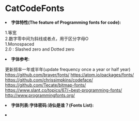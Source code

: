 # CatCodeFonts

<b><li>字体特性(The feature of Programming fonts for code):</b><br>

1.等宽<br>
2.数字零中间为斜线或者点，用于区分字母O<br>
1.Monospaced<br>
2.0 : Slashed zero and Dotted zero<br>

<b><li>字体参考:</b><br>

更新频率一年或半年(update frequency once a year or half year)<br>
https://github.com/braver/fonts/ https://atom.io/packages/fonts/ <br>
https://github.com/chrissimpkins/codeface/<br>
https://github.com/Tecate/bitmap-fonts/<br>
https://www.slant.co/topics/67/~best-programming-fonts/<br>
http://www.programmingfonts.org/<br>

<b><li>字体列表:字体密码:诗仙是谁？(Fonts List):</b><br>
<li><br>
